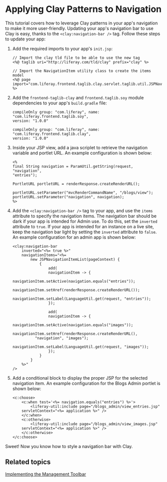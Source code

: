 # Applying Clay Patterns to Navigation [](id=applying-clay-patterns-to-navigation)

This tutorial covers how to leverage Clay patterns in your app's navigation 
to make it more user-friendly. Updating your app's navigation bar to use Clay is 
easy, thanks to the `<clay:navigation-bar />` tag. Follow these steps to update 
your app:

1.  Add the required imports to your app's `init.jsp`:

        // Import the clay tld file to be able to use the new tag
        <%@ taglib uri="http://liferay.com/tld/clay" prefix="clay" %>

        // Import the NavigationItem utility class to create the items model
        <%@ page import="com.liferay.frontend.taglib.clay.servlet.taglib.util.JSPNavigationItemList" %>

2.  Add the `frontend-taglib-clay` and `frontend.taglib.soy` module dependencies 
    to your app's `build.gradle` file:

        compileOnly group: "com.liferay", name: "com.liferay.frontend.taglib.soy", 
        version: "1.0.0"

        compileOnly group: "com.liferay", name: "com.liferay.frontend.taglib.clay", 
        version: "1.0.0"

3.  Inside your JSP view, add a java scriplet to retrieve the navigation 
    variable and portlet URL. An example configuration is shown below:

        <%
        final String navigation = ParamUtil.getString(request, "navigation", 
        "entries");

        PortletURL portletURL = renderResponse.createRenderURL();

        portletURL.setParameter("mvcRenderCommandName", "/blogs/view");
        portletURL.setParameter("navigation", navigation);
        %>

4.  Add the `<clay:navigation-bar />` tag to your app, and use the `items` 
    attribute to specify the navigation items. The navigation bar should be dark 
    if your app is intended for Admin use. To do this, set the `inverted` 
    attribute to `true`. If your app is intended for an instance on a live site, 
    keep the navigation bar light by setting the `inverted` attribute to 
    `false`. An example configuration for an admin app is shown below:
        
        <clay:navigation-bar
        	inverted="<%= true %>"
        	navigationItems="<%=
        		new JSPNavigationItemList(pageContext) {
        			{
        				add(
        				navigationItem -> {
        					navigationItem.setActive(navigation.equals("entries"));
        					navigationItem.setHref(renderResponse.createRenderURL());
        					navigationItem.setLabel(LanguageUtil.get(request, "entries"));
        				});

        				add(
        				navigationItem -> {
        					navigationItem.setActive(navigation.equals("images"));
        					navigationItem.setHref(renderResponse.createRenderURL(), 
                  "navigation", "images");
        					navigationItem.setLabel(LanguageUtil.get(request, "images"));
        				});
        			}
        		}
        	%>"
        />

5.  Add a conditional block to display the proper JSP for the selected 
    navigation item. An example configuration for the Blogs Admin portlet is 
    shown below:

        <c:choose>
        	<c:when test='<%= navigation.equals("entries") %>'>
        		<liferay-util:include page="/blogs_admin/view_entries.jsp" 
            servletContext="<%= application %>" />
        	</c:when>
        	<c:otherwise>
        		<liferay-util:include page="/blogs_admin/view_images.jsp" 
            servletContext="<%= application %>" />
        	</c:otherwise>
        </c:choose>

Sweet! Now you know how to style a navigation bar with Clay.

## Related topics [](id=related-topics)

[Implementing the Management Toolbar](/develop/tutorials/-/knowledge_base/7-1/implementing-the-management-toolbar)
